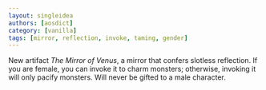 ```yaml
---
layout: singleidea
authors: [aosdict]
category: [vanilla]
tags: [mirror, reflection, invoke, taming, gender]
---
```

New artifact *The Mirror of Venus*, a mirror that confers slotless reflection. If you are female, you can invoke it to charm monsters; otherwise, invoking it will only pacify monsters. Will never be gifted to a male character.
